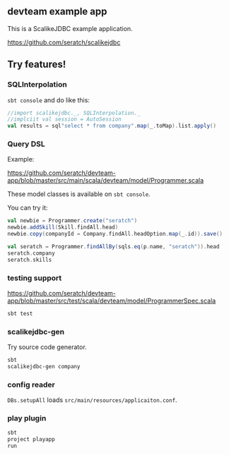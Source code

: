 ## devteam example app

This is a ScalikeJDBC example application.

https://github.com/seratch/scalikejdbc

## Try features!

### SQLInterpolation

`sbt console` and do like this:

```scala
//import scalikejdbc._, SQLInterpolation._
//implciit val session = AutoSession
val results = sql"select * from company".map(_.toMap).list.apply()
```

### Query DSL

Example:

https://github.com/seratch/devteam-app/blob/master/src/main/scala/devteam/model/Programmer.scala

These model classes is available on `sbt console`.

You can try it:

```scala
val newbie = Programmer.create("seratch")
newbie.addSkill(Skill.findAll.head)
newbie.copy(companyId = Company.findAll.headOption.map(_.id)).save()

val seratch = Programmer.findAllBy(sqls.eq(p.name, "seratch")).head
seratch.company
seratch.skills
```

### testing support

https://github.com/seratch/devteam-app/blob/master/src/test/scala/devteam/model/ProgrammerSpec.scala

```sh
sbt test
```

### scalikejdbc-gen

Try source code generator.

```sh
sbt
scalikejdbc-gen company
```

### config reader

`DBs.setupAll` loads `src/main/resources/applicaiton.conf`.

### play plugin

```sh
sbt 
project playapp
run
```

